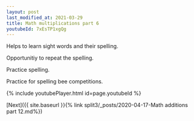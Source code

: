 ```yaml
---
layout: post
last_modified_at: 2021-03-29
title: Math multiplications part 6
youtubeId: 7xEsTP1xgQg
---
```

 
 
Helps to learn sight words and their spelling.

Opportunitiy to repeat the spelling. 

Practice spelling. 
 
Practice for spelling bee competitions. 
 
{% include youtubePlayer.html id=page.youtubeId %}
 
 

[Next]({{ site.baseurl }}{% link  split3/_posts/2020-04-17-Math additions part 12.md%})
 
